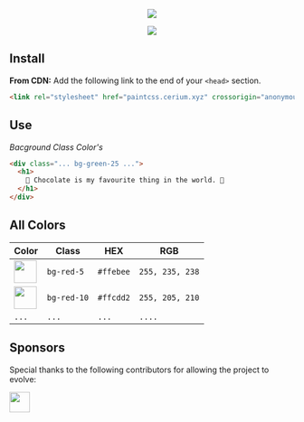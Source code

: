 
<p align="center"> <img src="https://i.imgur.com/caJNU2a.png"> </p>

<p align="center"> <img src="https://i.imgur.com/q7CeTIy.png"> </p>

<h2>Install</h2>
<p><strong>From CDN:</strong> Add the following link to the end of your <code>&lt;head&gt;</code> section.</p>

```html
<link rel="stylesheet" href="paintcss.cerium.xyz" crossorigin="anonymous" />
```


<h2>Use</h2>
<p><em>Bacground Class Color's</em></p>

```html
<div class="... bg-green-25 ...">
  <h1>
    🥰 Chocolate is my favourite thing in the world. 🍫
  </h1>
</div>
```



<h2>All Colors</h2>

| Color                                                       | Class                | HEX                | RGB                       |
| ---                                                         | ---                 | ---                 | ---                       |
| <img width="40" src="https://i.imgur.com/91TlDMf.png">      | ```bg-red-5```      | ```#ffebee```       | ```255, 235, 238```       |
| <img width="40" src="https://i.imgur.com/SpVf22g.png">      | ```bg-red-10```     | ```#ffcdd2```       | ```255, 205, 210```       |
| ```...```     | ```...```     | ```...```       | ```....```       |



<h2>Sponsors</h2>
<p>Special thanks to the following contributors for allowing the project to evolve:</p>
<a href="https://github.com/Cerium-Team" align="left"> <img width="36" src="https://i.imgur.com/PNzGRIO.png"> </a>
